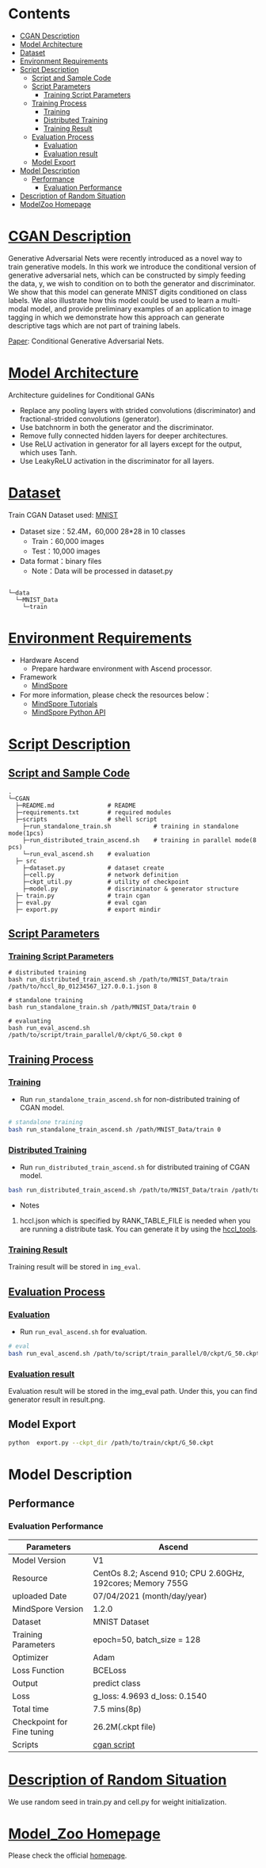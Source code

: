 # Contents

- [CGAN Description](#cgan-description)
- [Model Architecture](#model-architecture)
- [Dataset](#dataset)
- [Environment Requirements](#environment-requirements)
- [Script Description](#script-description)
    - [Script and Sample Code](#script-and-sample-code)
    - [Script Parameters](#script-parameters)
        - [Training Script Parameters](#training-script-parameters)
    - [Training Process](#training-process)
        - [Training](#training)
        - [Distributed Training](#distributed-training)
        - [Training Result](#training-result)
    - [Evaluation Process](#evaluation-process)
        - [Evaluation](#evaluation)
        - [Evaluation result](#evaluation-result)
    - [Model Export](#model-export)
- [Model Description](#model-description)
    - [Performance](#performance)
        - [Evaluation Performance](#evaluation-performance)
- [Description of Random Situation](#description-of-random-situation)
- [ModelZoo Homepage](#modelzoo-homepage)

# [CGAN Description](#contents)

Generative Adversarial Nets were recently introduced as a novel way to train generative models. In this work we introduce the conditional version of generative adversarial nets, which can be constructed by simply feeding the data, y, we wish to condition on to both the generator and discriminator. We show that this model can generate MNIST digits conditioned on class labels. We also illustrate how this model could be used to learn a multi-modal model, and provide preliminary examples of an application to image tagging in which we demonstrate how this approach can generate descriptive tags which are not part of training labels.

[Paper](https://arxiv.org/pdf/1411.1784.pdf): Conditional Generative Adversarial Nets.

# [Model Architecture](#contents)

Architecture guidelines for Conditional GANs

- Replace any pooling layers with strided convolutions (discriminator) and fractional-strided convolutions (generator).
- Use batchnorm in both the generator and the discriminator.
- Remove fully connected hidden layers for deeper architectures.
- Use ReLU activation in generator for all layers except for the output, which uses Tanh.
- Use LeakyReLU activation in the discriminator for all layers.

# [Dataset](#contents)

Train CGAN Dataset used: [MNIST](<http://yann.lecun.com/exdb/mnist/>)

- Dataset size：52.4M，60,000 28*28 in 10 classes
    - Train：60,000 images  
    - Test：10,000 images
- Data format：binary files
    - Note：Data will be processed in dataset.py

```text

└─data
  └─MNIST_Data
    └─train
```

# [Environment Requirements](#contents)

- Hardware Ascend
    - Prepare hardware environment with Ascend processor.
- Framework
    - [MindSpore](https://www.mindspore.cn/install/en)
- For more information, please check the resources below：
    - [MindSpore Tutorials](https://www.mindspore.cn/tutorial/training/en/master/index.html)
    - [MindSpore Python API](https://www.mindspore.cn/doc/api_python/en/master/index.html)

# [Script Description](#contents)

## [Script and Sample Code](#contents)

```text
.
└─CGAN
  ├─README.md               # README
  ├─requirements.txt        # required modules
  ├─scripts                 # shell script
    ├─run_standalone_train.sh            # training in standalone mode(1pcs)
    ├─run_distributed_train_ascend.sh    # training in parallel mode(8 pcs)
    └─run_eval_ascend.sh    # evaluation
  ├─ src
    ├─dataset.py            # dataset create
    ├─cell.py               # network definition
    ├─ckpt_util.py          # utility of checkpoint
    ├─model.py              # discriminator & generator structure
  ├─ train.py               # train cgan
  ├─ eval.py                # eval cgan
  ├─ export.py              # export mindir
```

## [Script Parameters](#contents)

### [Training Script Parameters](#contents)

```shell
# distributed training
bash run_distributed_train_ascend.sh /path/to/MNIST_Data/train /path/to/hccl_8p_01234567_127.0.0.1.json 8

# standalone training
bash run_standalone_train.sh /path/MNIST_Data/train 0

# evaluating
bash run_eval_ascend.sh /path/to/script/train_parallel/0/ckpt/G_50.ckpt 0
```

## [Training Process](#contents)

### [Training](#content)

- Run `run_standalone_train_ascend.sh` for non-distributed training of CGAN model.

```bash
# standalone training
bash run_standalone_train_ascend.sh /path/MNIST_Data/train 0
```

### [Distributed Training](#content)

- Run `run_distributed_train_ascend.sh` for distributed training of CGAN model.

```bash
bash run_distributed_train_ascend.sh /path/to/MNIST_Data/train /path/to/hccl_8p_01234567_127.0.0.1.json 8
```

- Notes
1. hccl.json which is specified by RANK_TABLE_FILE is needed when you are running a distribute task. You can generate it by using the [hccl_tools](https://gitee.com/mindspore/mindspore/tree/master/model_zoo/utils/hccl_tools).

### [Training Result](#content)

Training result will be stored in `img_eval`.

## [Evaluation Process](#contents)

### [Evaluation](#content)

- Run `run_eval_ascend.sh` for evaluation.

```bash
# eval
bash run_eval_ascend.sh /path/to/script/train_parallel/0/ckpt/G_50.ckpt 0
```

### [Evaluation result](#content)

Evaluation result will be stored in the img_eval path. Under this, you can find generator result in result.png.

## Model Export

```bash
python  export.py --ckpt_dir /path/to/train/ckpt/G_50.ckpt
```

# Model Description

## Performance

### Evaluation Performance

| Parameters                 | Ascend                                                                                      |
| -------------------------- | ------------------------------------------------------------------------------------------- |
| Model Version              | V1                                                                                          |
| Resource                   | CentOs 8.2; Ascend 910; CPU 2.60GHz, 192cores; Memory 755G                                             |
| uploaded Date              | 07/04/2021 (month/day/year)                                                                 |
| MindSpore Version          | 1.2.0                                                                                       |
| Dataset                    | MNIST Dataset                                                                               |
| Training Parameters        | epoch=50,  batch_size = 128                                                                 |
| Optimizer                  | Adam                                                                                        |
| Loss Function              | BCELoss                                                                                     |
| Output                     | predict class                                                                               |
| Loss                       | g_loss: 4.9693 d_loss: 0.1540                                                               |
| Total time                 | 7.5 mins(8p)                                                                                     |
| Checkpoint for Fine tuning | 26.2M(.ckpt file)                                                                           |
| Scripts                    | [cgan script](https://gitee.com/mindspore/mindspore/tree/master/model_zoo/research/cv/CGAN) |

# [Description of Random Situation](#contents)

We use random seed in train.py and cell.py for weight initialization.

# [Model_Zoo Homepage](#contents)

Please check the official [homepage](https://gitee.com/mindspore/mindspore/tree/master/model_zoo).
